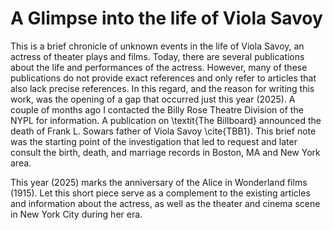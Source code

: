 # A Glimpse into the life of Viola Savoy

This is a brief chronicle of unknown events in the life of Viola Savoy, an actress of theater plays and films. Today, there are several publications about the life and performances of the actress. However, many of these publications do not provide exact references and only refer to articles that also lack precise references. In this regard, and the reason for writing this work, was the opening of a gap that occurred just this year (2025). A couple of months ago I contacted the Billy Rose Theatre Division of the NYPL for information. A publication on \textit{The Billboard} announced the death of Frank L. Sowars father of Viola Savoy \cite{TBB1}. This brief note was the starting point of the investigation that led to request and later consult the birth, death, and marriage records in Boston, MA and New York area.

This year (2025) marks the anniversary of the Alice in Wonderland films (1915). Let this short piece serve as a complement to the existing articles and information about the actress, as well as the theater and cinema scene in New York City during her era.

